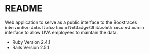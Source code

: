 # README

Web application to serve as a public interface to the Booktraces intervention data.
It also has a NetBadge/Shibboleth secured admin interface to allow UVA employees to maintain the data.

* Ruby Version  2.4.1
* Rails Version 2.5.1
